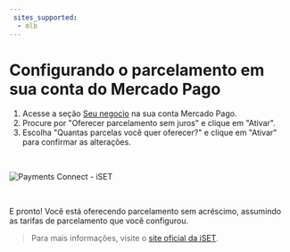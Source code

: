 ```yaml
---
 sites_supported:
  - mlb
---
```


# Configurando o parcelamento em sua conta do Mercado Pago

1. Acesse a seção [Seu negocio](https://www.mercadopago[FAKER][URL][DOMAIN]/business/) na sua conta Mercado Pago.
2. Procure por "Oferecer parcelamento sem juros" e clique em "Ativar".
3. Escolha "Quantas parcelas você quer oferecer?" e clique em "Ativar" para confirmar as alterações.
<p>&nbsp;</p>

![Payments Connect - iSET](/images/iset/iset_account_installment_7.gif)
<p>&nbsp;</p>
E pronto! Você está oferecendo parcelamento sem acréscimo, assumindo as tarifas de parcelamento que você configurou.

<!-- -->
> Para mais informações, visite o [site oficial da iSET](https://www.iset.com.br/).